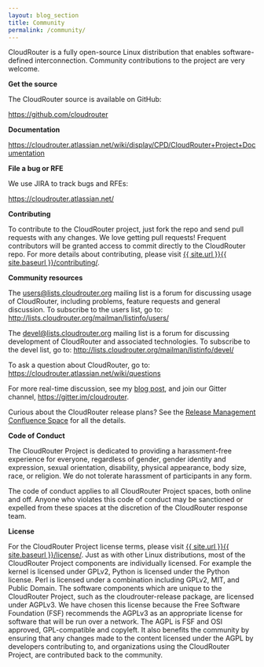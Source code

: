 ```yaml
---
layout: blog_section
title: Community
permalink: /community/
---
```


CloudRouter is a fully open-source Linux distribution that enables software-defined interconnection. Community contributions to the project are very welcome.

**Get the source**

The CloudRouter source is available on GitHub:

<https://github.com/cloudrouter>

**Documentation**

<https://cloudrouter.atlassian.net/wiki/display/CPD/CloudRouter+Project+Documentation>

**File a bug or RFE**

We use JIRA to track bugs and RFEs:

<https://cloudrouter.atlassian.net/>

**Contributing**

To contribute to the CloudRouter project, just fork the repo and send pull requests with any changes. We love getting pull requests! Frequent contributors will be granted access to commit directly to the CloudRouter repo.  For more details about contributing, please visit <a href="{{ site.baseurl }}/contributing/">{{ site.url }}{{ site.baseurl }}/contributing/</a>.

**Community resources**

The <users@lists.cloudrouter.org> mailing list is a forum for discussing usage of CloudRouter, including problems, feature requests and general discussion. To subscribe to the users list, go to: <http://lists.cloudrouter.org/mailman/listinfo/users/>

The <devel@lists.cloudrouter.org> mailing list is a forum for discussing development of CloudRouter and associated technologies. To subscribe to the devel list, go to: <http://lists.cloudrouter.org/mailman/listinfo/devel/>

To ask a question about CloudRouter, go to: <https://cloudrouter.atlassian.net/wiki/questions>

For more real-time discussion, see my <a href="{{ site.baseurl }}/cloudrouter/2015/07/06/gitter-announce.html">blog post</a>, and join our Gitter channel, <https://gitter.im/cloudrouter>.

Curious about the CloudRouter release plans?  See the <a href="https://https://cloudrouter.atlassian.net/wiki/display/CPD/CloudRouter+Roadmap">Release Management Confluence Space</a> for all the details.

**Code of Conduct**

The CloudRouter Project is dedicated to providing a harassment-free experience for everyone, regardless of gender, gender identity and expression, sexual orientation, disability, physical appearance, body size, race, or religion.  We do not tolerate harassment of participants in any form.

The code of conduct applies to all CloudRouter Project spaces, both online and off.  Anyone who violates this code of conduct may be sanctioned or expelled from these spaces at the discretion of the CloudRouter response team.

**License**

For the CloudRouter Project license terms, please visit <a href="{{ site.baseurl }}/license/">{{ site.url }}{{ site.baseurl }}/license/</a>.  Just as with other Linux distributions, most of the CloudRouter Project components are individually licensed.  For example the kernel is licensed under GPLv2, Python is licensed under the Python license.  Perl is licensed under a combination including GPLv2, MIT, and Public Domain.  The software components which are unique to the CloudRouter Project, such as the cloudrouter-release package, are licensed under AGPLv3.  We have chosen this license because the Free Software Foundation (FSF) recommends the AGPLv3 as an appropriate license for software that will be run over a network.  The AGPL is FSF and OSI approved, GPL-compatible and copyleft.  It also benefits the community by ensuring that any changes made to the content licensed under the AGPL by developers contributing to, and organizations using the CloudRouter Project, are contributed back to the community.
